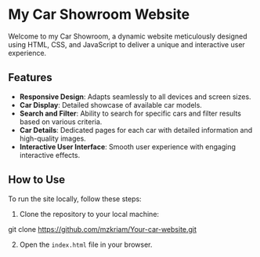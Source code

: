 # My Car Showroom Website

Welcome to my Car Showroom, a dynamic website meticulously designed using HTML, CSS, and JavaScript to deliver a unique and interactive user experience.

## Features

- **Responsive Design**: Adapts seamlessly to all devices and screen sizes.
- **Car Display**: Detailed showcase of available car models.
- **Search and Filter**: Ability to search for specific cars and filter results based on various criteria.
- **Car Details**: Dedicated pages for each car with detailed information and high-quality images.
- **Interactive User Interface**: Smooth user experience with engaging interactive effects.

## How to Use

To run the site locally, follow these steps:

1. Clone the repository to your local machine:

git clone https://github.com/mzkriam/Your-car-website.git

2. Open the `index.html` file in your browser.

